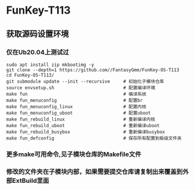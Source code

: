 # FunKey-T113

## 获取源码设置环境
### 仅在Ub20.04上测试过
```
sudo apt install zip mkbootimg -y
git clone --depth=1 https://github.com//FantasyGmm/FunKey-OS-T113
cd FunKey-OS-T113/
git submodule update --init --recursive     # 初始化子模块仓库
source envsetup.sh                          # 配置编译环境
make fun                                    # 编译系统
make fun_menuconfig                         # 配置br
make fun_menuconfig_linux                   # 配置内核
make fun_menuconfig_uboot                   # 配置uboot
make fun_rebuild_linux                      # 重新编译内核
make fun_rebuild_uboot                      # 重新编译uboot
make fun_rebuild_busybox                    # 重新编译busybox
make fun_defconfig                          # 保存所有配置到板级文件夹
```

### 更多make可用命令,见子模块仓库的Makefile文件
### 修改的文件夹在子模块内部，如果需要提交仓库请复制出来覆盖到外部ExtBuild里面
